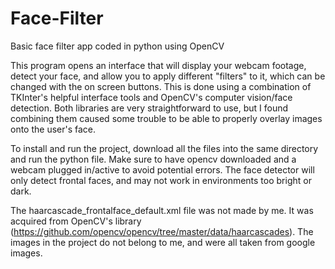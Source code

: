 # Face-Filter
Basic face filter app coded in python using OpenCV

This program opens an interface that will display your webcam footage, detect your face, and allow you to apply different "filters" to it, which can be changed with the on screen buttons. This is done using a combination of TKInter's helpful interface tools and OpenCV's computer vision/face detection. Both libraries are very straightforward to use, but I found combining them caused some trouble to be able to properly overlay images onto the user's face.

To install and run the project, download all the files into the same directory and run the python file. Make sure to have opencv downloaded and a webcam plugged in/active to avoid potential errors. The face detector will only detect frontal faces, and may not work in environments too bright or dark.

The haarcascade_frontalface_default.xml file was not made by me. It was acquired from OpenCV's library (https://github.com/opencv/opencv/tree/master/data/haarcascades).
The images in the project do not belong to me, and were all taken from google images.
